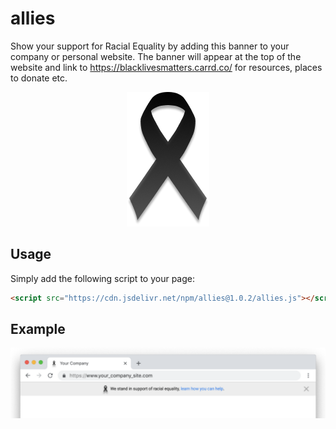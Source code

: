 # allies
Show your support for Racial Equality by adding this banner to your company or personal website. The banner will appear at the top of the website and link to https://blacklivesmatters.carrd.co/ for resources, places to donate etc.

<p align="center">
  <img src="https://github.com/blittle/allies/blob/master/ribbon.png?raw=true" alt="Equality ribbon"/>
</p>

## Usage
Simply add the following script to your page:

```html
<script src="https://cdn.jsdelivr.net/npm/allies@1.0.2/allies.js"></script> 
```

## Example

![alt text](equality.png "Example equality banner")